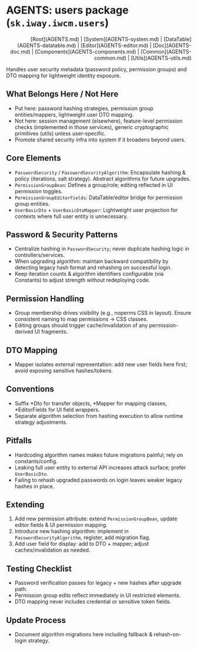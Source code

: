 # AGENTS: users package (`sk.iway.iwcm.users`)

<!-- Navigation (edit in AGENTS-NAV.md) -->
<div align="right">[Root](AGENTS.md) | [System](AGENTS-system.md) | [DataTable](AGENTS-datatable.md) | [Editor](AGENTS-editor.md) | [Doc](AGENTS-doc.md) | [Components](AGENTS-components.md) | [Common](AGENTS-common.md) | [Utils](AGENTS-utils.md)</div>

Handles user security metadata (password policy, permission groups) and DTO mapping for lightweight identity exposure.

## What Belongs Here / Not Here

- Put here: password hashing strategies, permission group entities/mappers, lightweight user DTO mapping.
- Not here: session management (elsewhere), feature-level permission checks (implemented in those services), generic cryptographic primitives (utils) unless user-specific.
- Promote shared security infra into system if it broadens beyond users.

## Core Elements

- `PasswordSecurity` / `PasswordSecurityAlgorithm`: Encapsulate hashing & policy (iterations, salt strategy). Abstract algorithms for future upgrades.
- `PermissionGroupBean`: Defines a group/role; editing reflected in UI permission toggles.
- `PermissionGroupEditorFields`: DataTable/editor bridge for permission group entities.
- `UserBasicDto` + `UserBasicDtoMapper`: Lightweight user projection for contexts where full user entity is unnecessary.

## Password & Security Patterns

- Centralize hashing in `PasswordSecurity`; never duplicate hashing logic in controllers/services.
- When upgrading algorithm: maintain backward compatibility by detecting legacy hash format and rehashing on successful login.
- Keep iteration counts & algorithm identifiers configurable (via Constants) to adjust strength without redeploying code.

## Permission Handling

- Group membership drives visibility (e.g., noperms CSS in layout). Ensure consistent naming to map permissions -> CSS classes.
- Editing groups should trigger cache/invalidation of any permission-derived UI fragments.

## DTO Mapping

- Mapper isolates external representation: add new user fields here first; avoid exposing sensitive hashes/tokens.

## Conventions

- Suffix *Dto for transfer objects, *Mapper for mapping classes, *EditorFields for UI field wrappers.
- Separate algorithm selection from hashing execution to allow runtime strategy adjustments.

## Pitfalls

- Hardcoding algorithm names makes future migrations painful; rely on constants/config.
- Leaking full user entity to external API increases attack surface; prefer `UserBasicDto`.
- Failing to rehash upgraded passwords on login leaves weaker legacy hashes in place.

## Extending

1. Add new permission attribute: extend `PermissionGroupBean`, update editor fields & UI permission mapping.
2. Introduce new hashing algorithm: implement in `PasswordSecurityAlgorithm`, register, add migration flag.
3. Add user field for display: add to DTO + mapper; adjust caches/invalidation as needed.

## Testing Checklist

- Password verification passes for legacy + new hashes after upgrade path.
- Permission group edits reflect immediately in UI restricted elements.
- DTO mapping never includes credential or sensitive token fields.

## Update Process

- Document algorithm migrations here including fallback & rehash-on-login strategy.
